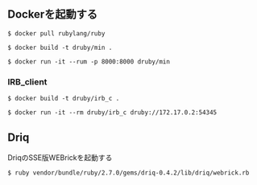 ## Dockerを起動する

```
$ docker pull rubylang/ruby

$ docker build -t druby/min .

$ docker run -it --rum -p 8000:8000 druby/min
```

### IRB_client
```
$ docker build -t druby/irb_c .

$ docker run -it --rm druby/irb_c druby://172.17.0.2:54345
```

## Driq

DriqのSSE版WEBrickを起動する
```
$ ruby vendor/bundle/ruby/2.7.0/gems/driq-0.4.2/lib/driq/webrick.rb
```
